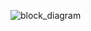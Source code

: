 ![block_diagram](https://github.com/flogothetis/url-shortener-system-design/assets/25617530/3434fa37-b44e-4fc5-8dc5-ebbb5e211f67)
